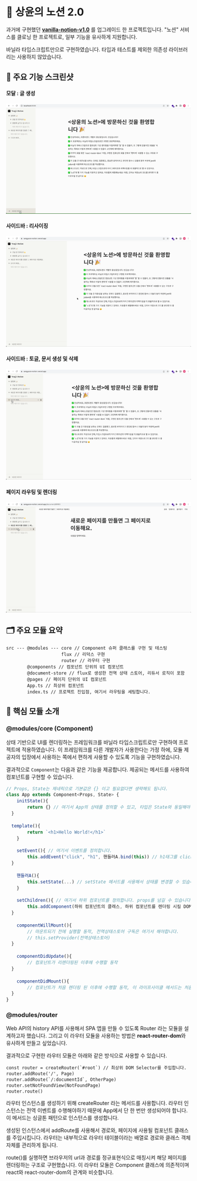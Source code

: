# 📄 상윤의 노션 2.0

과거에 구현했던 **[vanilla-notion-v1.0](https://github.com/ryong9rrr/vanilla-notion-v1.0)** 를 업그레이드 한 프로젝트입니다. "노션" 서비스를 클로닝 한 프로젝트로, 일부 기능을 유사하게 지원합니다.

바닐라 타입스크립트만으로 구현하였습니다. 타입과 테스트를 제외한 의존성 라이브러리는 사용하지 않았습니다.

## 🎥 주요 기능 스크린샷

#### 모달 : 글 생성

<img src="./docs/modal.gif" />

#### 사이드바 : 리사이징

<img src="./docs/resizing.gif" />

#### 사이드바 : 토글, 문서 생성 및 삭제

<img src="./docs/sidebar.gif" />

#### 페이지 라우팅 및 렌더링

<img src="./docs/view.gif" />

## 🗂️ 주요 모듈 요약

```
src --- @modules --- core // Component 슈퍼 클래스를 구현 및 테스팅
                     flux // 리덕스 구현
                     router // 라우터 구현
        @components // 컴포넌트 단위의 UI 컴포넌트
        @document-store // flux로 생성한 전역 상태 스토어, 리듀서 로직이 포함
        @pages // 페이지 단위의 UI 컴포넌트
        App.ts // 최상위 컴포넌트
        index.ts // 프로젝트 진입점, 여기서 라우팅을 세팅합니다.
```

## 🎯 핵심 모듈 소개

### @modules/core (Component)

상태 기반으로 UI를 렌더링하는 프레임워크를 바닐라 타입스크립트로만 구현하여 프로젝트에 적용하였습니다. 이 프레임워크를 다른 개발자가 사용한다는 가정 하에, 모듈 제공자의 입장에서 사용하는 쪽에서 편하게 사용할 수 있도록 기능을 구현하였습니다.

결과적으로 `Component`는 다음과 같은 기능을 제공합니다. 제공되는 메서드를 사용하여 컴포넌트를 구현할 수 있습니다.

```ts
// Props, State는 제네릭으로 기본값은 {} 이고 필요없다면 생략해도 됩니다.
class App extends Component<Props, State> {
	initState(){
		return {} // 여기서 App의 상태를 정의할 수 있고, 타입은 State와 동일해야합니다.
  }

  template(){
		return `<h1>Hello World!</h1>`
	}

	setEvent(){ // 여기서 이벤트를 정의합니다.
		this.addEvent("click", "h1", 핸들러A.bind(this)) // h1태그를 click했을 때의 이벤트
  }

	핸들러A(){
		this.setState(...) // setState 메서드를 사용해서 상태를 변경할 수 있습니다.
	}

	setChildren(){ // 여기서 하위 컴포넌트를 정의합니다. props를 넘길 수 있습니다.
		this.addComponent(하위 컴포넌트의 클래스, 하위 컴포넌트를 렌더링 시킬 DOM Selector, 하위 컴포넌트에게 넘길 props)
  }

	componentWillMount(){
		// 마운트되기 전에 실행할 동작, 전역상태스토어 구독은 여기서 해야합니다.
		// this.setProvider(전역상태스토어)
  }

	componentDidUpdate(){
		// 컴포넌트가 리렌더링된 이후에 수행할 동작
  }

	componentDidMount(){
		// 컴포넌트가 처음 렌더링 된 이후에 수행할 동작, 이 라이프사이클 메서드는 처음 한번만 수행됩니다.
  }
}
```

### @modules/router

Web API의 history API를 사용해서 SPA 앱을 만들 수 있도록 Router 라는 모듈을 설계하고자 했습니다. 그리고 이 라우터 모듈을 사용하는 방법은 **react-router-dom**와 유사하게 만들고 싶었습니다.

결과적으로 구현한 라우터 모듈은 아래와 같은 방식으로 사용할 수 있습니다.

```tsx
const router = createRouter(`#root`) // 최상위 DOM Selector를 주입합니다.
router.addRoute('/', Page)
router.addRoute(`/:documentId`, OtherPage)
router.setNotFoundView(NotFoundPage)
router.route()
```

라우터 인스턴스를 생성하기 위해 createRouter 라는 메서드를 사용합니다. 라우터 인스턴스는 전역 이벤트를 수행해야하기 때문에 App에서 단 한 번만 생성되어야 합니다. 이 메서드는 싱글톤 패턴으로 인스턴스를 생성합니다.

생성된 인스턴스에서 addRoute를 사용해서 경로와, 페이지에 사용될 컴포넌트 클래스를 주입시킵니다. 라우터는 내부적으로 라우터 테이블이라는 배열로 경로와 클래스 객체 자체를 관리하게 됩니다.

route()를 실행하면 브라우저의 url과 경로를 정규표현식으로 매칭시켜 해당 페이지를 렌더링하는 구조로 구현했습니다. 이 라우터 모듈은 Component 클래스에 의존적이며 react와 react-router-dom의 관계와 비슷합니다.
